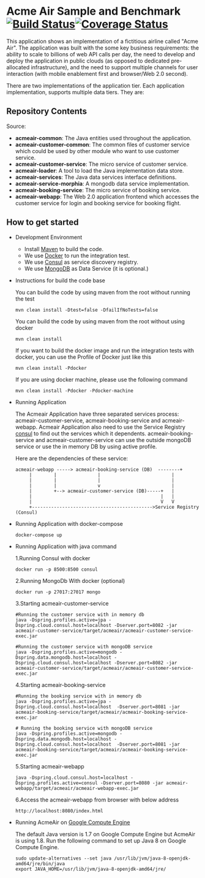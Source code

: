 # Acme Air Sample and Benchmark [![Build Status](https://travis-ci.org/WillemJiang/acmeair.svg?branch=master)](https://travis-ci.org/WillemJiang/acmeair)[![Coverage Status](https://coveralls.io/repos/github/WillemJiang/acmeair/badge.svg)](https://coveralls.io/github/WillemJiang/acmeair)

This application shows an implementation of a fictitious airline called "Acme Air".  The application was built with the some key business requirements: the ability to scale to billions of web API calls per day, the need to develop and deploy the application in public clouds (as opposed to dedicated pre-allocated infrastructure), and the need to support multiple channels for user interaction (with mobile enablement first and browser/Web 2.0 second).

There are two implementations of the application tier. Each application implementation, supports multiple data tiers.  They are:

## Repository Contents

Source:

- **acmeair-common**: The Java entities used throughout the application.
- **acmeair-customer-common**: The common files of customer service which could be used by other module who want to use customer service.
- **acmeair-customer-service**: The micro service of customer service. 
- **acmeair-loader**:  A tool to load the Java implementation data store.
- **acmeair-services**:  The Java data services interface definitions.
- **acmeair-service-morphia**:  A mongodb data service implementation.
- **acmeair-booking-service**: The micro service of booking service.
- **acmeair-webapp**:  The Web 2.0 application frontend which accesses the customer service for login and booking service for booking flight. 

## How to get started

* Development Environment
  
  * Install [Maven](https://maven.apache.org/) to build the code.
  * We use [Docker](https://www.docker.com/) to run the integration test.
  * We use [Consul](https://www.consul.io) as service discovery registry. 
  * We use [MongoDB](https://www.mongodb.com/) as Data Service (it is optional.)
   
* Instructions for build the code base

  You can build the code by using maven from the root without running the test
        
      mvn clean install -Dtest=false -DfailIfNoTests=false 
  
  You can build the code by using maven from the root without using docker
      
      mvn clean install

  If you want to build the docker image and run the integration tests with docker, you can use the Profile of Docker just like this 
  
      mvn clean install -Pdocker
      
  If you are using docker machine, please use the following command
  
      mvn clean install -Pdocker -Pdocker-machine
      
* Running Application

  The Acmeair Application have three separated services process: acmeair-customer-service, acmeair-booking-service and acmeair-webapp.
  Acmeair Application also need to use the Service Registry [consul](https://www.consul.io/) to find out the services which it dependents. 
  acmeair-booking-service and acmeair-customer-service can use the outside mongoDB service or use the in memory DB by using active profile.
    
  Here are the dependencies of these service:
  
      acmeair-webapp -----> acmeair-booking-service (DB)  --------+
           |        |               |                          |
           |        |               |                          |
           |        |               v                          |
           |        +--> acmeair-customer-service (DB)-----+   |
           |                                               |   |
           |                                               V   V
           +-------------------------------------------->Service Registry (Consul)            
  
  
* Running Application with docker-compose
    
      docker-compose up
  
  
* Running Application with java command
  
  1.Running Consul with docker
  
      docker run -p 8500:8500 consul
      
  2.Running MongoDb With docker (optional)
     
      docker run -p 27017:27017 mongo
      
  3.Starting acmeair-customer-service 
     
      #Running the customer service with in memory db
      java -Dspring.profiles.active=jpa -Dspring.cloud.consul.host=localhost -Dserver.port=8082 -jar acmeair-customer-service/target/acmeair/acmeair-customer-service-exec.jar
        
      #Running the customer service with mongoDB service
      java -Dspring.profiles.active=mongodb -Dspring.data.mongodb.host=localhost -Dspring.cloud.consul.host=localhost -Dserver.port=8082 -jar acmeair-customer-service/target/acmeair/acmeair-customer-service-exec.jar
                   
  4.Starting acmeair-booking-service 
   
      #Running the booking service with in memory db
      java -Dspring.profiles.active=jpa -Dspring.cloud.consul.host=localhost  -Dserver.port=8081 -jar acmeair-booking-service/target/acmeair/acmeair-booking-service-exec.jar
        
      # Running the booking service with mongoDB service
      java -Dspring.profiles.active=mongodb -Dspring.data.mongodb.host=localhost -Dspring.cloud.consul.host=localhost  -Dserver.port=8081 -jar acmeair-booking-service/target/acmeair/acmeair-booking-service-exec.jar
                
  5.Starting acmeair-webapp
      
      java -Dspring.cloud.consul.host=localhost -Dspring.profiles.active=consul -Dserver.port=8080 -jar acmeair-webapp/target/acmeair/acmeair-webapp-exec.jar
       
  6.Access the acmeair-webapp from browser with below address
  
      http://localhost:8080/index.html

* Running AcmeAir on [Google Compute Engine](https://cloud.google.com/compute/)
  
  The default Java version is 1.7 on Google Compute Engine but AcmeAir is using 1.8. Run the following command to set up Java 8 on Google Compute Engine.
      
      sudo update-alternatives --set java /usr/lib/jvm/java-8-openjdk-amd64/jre/bin/java
      export JAVA_HOME=/usr/lib/jvm/java-8-openjdk-amd64/jre/
      